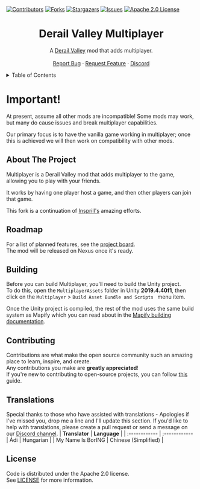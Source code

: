 ﻿[![Contributors][contributors-shield]][contributors-url]
[![Forks][forks-shield]][forks-url]
[![Stargazers][stars-shield]][stars-url]
[![Issues][issues-shield]][issues-url]
[![Apache 2.0 License][license-shield]][license-url]




<!-- PROJECT LOGO -->
<div align="center">
  <h1>Derail Valley Multiplayer</h1>
  <p>
    A <a href="https://store.steampowered.com/app/588030">Derail Valley</a> mod that adds multiplayer.
    <br />
    <br />
    <a href="https://github.com/AMacro/dv-multiplayer/issues">Report Bug</a>
    ·
    <a href="https://github.com/AMacro/dv-multiplayer/issues">Request Feature</a>
    ·
    <a href="https://discord.com/channels/332511223536943105/1234574186161377363" target="blank" rel="noopener noreferrer">Discord</a>
  </p>
</div>




<!-- TABLE OF CONTENTS -->
<details>
  <summary>Table of Contents</summary>
  <ol>
    <li><a href="#about-the-project">About The Project</a></li>
    <li><a href="#roadmap">Roadmap</a></li>
    <li><a href="#building">Building</a></li>
    <li><a href="#contributing">Contributing</a></li>
    <li><a href="#translations">Translations</a></li>
    <li><a href="#license">License</a></li>
  </ol>
</details>

# Important!
At present, assume all other mods are incompatible!
Some mods may work, but many do cause issues and break multiplayer capabilities.

Our primary focus is to have the vanilla game working in multiplayer; once this is achieved we will then work on compatibility with other mods.


<!-- ABOUT THE PROJECT -->

## About The Project

Multiplayer is a Derail Valley mod that adds multiplayer to the game, allowing you to play with your friends.

It works by having one player host a game, and then other players can join that game.

This fork is a continuation of [Insprill's](https://github.com/Insprill/dv-multiplayer) amazing efforts.



<!-- Roadmap -->

## Roadmap

For a list of planned features, see the [project board][project-board-url].  
The mod will be released on Nexus once it's ready.




<!-- BUILDING -->

## Building

Before you can build Multiplayer, you'll need to build the Unity project.  
To do this, open the `MultiplayerAssets` folder in Unity **2019.4.40f1**, then click on the `Multiplayer` > `Build Asset Bundle and Scripts ` menu item.

Once the Unity project is compiled, the rest of the mod uses the same build system as Mapify which you can read about in the [Mapify building documentation][mapify-building-docs].




<!-- CONTRIBUTING -->

## Contributing

Contributions are what make the open source community such an amazing place to learn, inspire, and create.  
Any contributions you make are **greatly appreciated**!  
If you're new to contributing to open-source projects, you can follow [this][contributing-quickstart-url] guide.




<!-- TRANSLATIONS -->

## Translations

Special thanks to those who have assisted with translations - Apologies if I've missed you, drop me a line and I'll update this section.
If you'd like to help with translations, please create a pull request or send a message on our [Discord channel](https://discord.com/channels/332511223536943105/1234574186161377363).
| **Translator** | **Language** |
| :------------ | :------------ 
| Ádi | Hungarian   |
| My Name Is BorING | Chinese (Simplified) |




<!-- LICENSE -->

## License

Code is distributed under the Apache 2.0 license.  
See [LICENSE][license-url] for more information.




<!-- MARKDOWN LINKS & IMAGES -->
<!-- https://www.markdownguide.org/basic-syntax/#reference-style-links -->

[contributors-shield]: https://img.shields.io/github/contributors/AMacro/dv-multiplayer.svg?style=for-the-badge
[contributors-url]: https://github.com/AMacro/dv-multiplayer/graphs/contributors
[forks-shield]: https://img.shields.io/github/forks/AMacro/dv-multiplayer.svg?style=for-the-badge
[forks-url]: https://github.com/AMacro/dv-multiplayer/network/members
[stars-shield]: https://img.shields.io/github/stars/AMacro/dv-multiplayer.svg?style=for-the-badge
[stars-url]: https://github.com/AMacro/dv-multiplayer/stargazers
[issues-shield]: https://img.shields.io/github/issues/AMacro/dv-multiplayer.svg?style=for-the-badge
[issues-url]: https://github.com/AMacro/dv-multiplayer/issues
[license-shield]: https://img.shields.io/github/license/AMacro/dv-multiplayer.svg?style=for-the-badge
[license-url]: https://github.com/AMacro/dv-multiplayer/blob/master/LICENSE
[altfuture-support-email-url]: mailto:support@altfuture.gg
[contributing-quickstart-url]: https://docs.github.com/en/get-started/quickstart/contributing-to-projects
[asset-studio-url]: https://github.com/Perfare/AssetStudio
[mapify-building-docs]: https://dv-mapify.readthedocs.io/en/latest/contributing/building/
[project-board-url]: https://github.com/users/AMacro/projects/2
